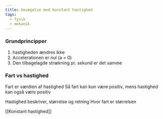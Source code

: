 ```yaml
---
title: bevægelse med konstant hastighed
tags:
  - fysik
  - mekanik
---
```

### Grundprincipper
1) hastigheden ændres ikke
2) Accelerationen er nul (a = 0)
3) Den tilbagelagde strækning pr. sekund er det samme

### Fart vs hastighed
Fart er værdien af hastighed
Så fart kan kun være positiv, mens hastighed kan også være positiv

Hastighed beskriver, størrelse og retning
Hvor fart er størrelsen

[[Konstant hastighed]]